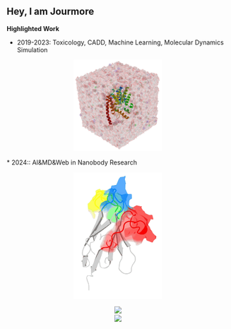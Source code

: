 ## Hey, I am Jourmore

**Highlighted Work**
* 2019-2023: Toxicology, CADD, Machine Learning, Molecular Dynamics Simulation
<p style="text-align: center;">
    <img src="https://github.com/jourmore/jourmore/blob/main/md.png" width="200" alt="logo"/>
</p>
* 2024:: AI&MD&Web in Nanobody Research
<p style="text-align: center;">
    <img src="https://github.com/jourmore/jourmore/blob/main/png60-roll-unscreen.gif" width="200" alt="logo"/>
</p>

<!-- * [DIG: A Turnkey Library for Diving into Graph Deep Learning Research](https://github.com/divelab/DIG)
* [MoleculeX: Advanced Graph and Sequence Neural Networks for Molecular Property Prediction and Drug Discovery](https://github.com/divelab/MoleculeX)
* [GOOD: A graph out-of-distribution benchmark](https://github.com/divelab/GOOD) -->

<div align="center"> <img height="137px" src="https://github-readme-stats.vercel.app/api?username=jourmore&hide_title=true&hide_border=true&show_icons=trueline_height=21&text_color=000&icon_color=000&bg_color=0,ea6161,ffc64d,fffc4d,52fa5a&theme=graywhite" /> </div>
<div align="center"> <img src="https://github-readme-streak-stats.herokuapp.com/?user=jourmore" /> </div>
<!-- <div align="center"> <img src="https://stats.justsong.cn/api/csdn?id=qq_39607403"> </div> -->

<!-- ## Experience
- 2022.9-Now-2026.6 : Sichuan University /  PHD / Chengdu, China -->

<!-- ## Contact
-  Email : maojun@stu.scu.edu.cn -->
<!-- <div align="center"> <img src="https://github-profile-trophy.vercel.app/?username=jourmore" /> </div> -->

